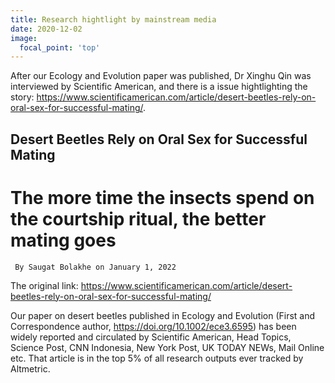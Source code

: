 ```yaml
---
title: Research hightlight by mainstream media
date: 2020-12-02
image:
  focal_point: 'top'
---
```


After our Ecology and Evolution paper was published, Dr Xinghu Qin was interviewed by Scientific American, and there is a issue hightlighting the story: https://www.scientificamerican.com/article/desert-beetles-rely-on-oral-sex-for-successful-mating/. 

<!--more-->

## Desert Beetles Rely on Oral Sex for Successful Mating

# The more time the insects spend on the courtship ritual, the better mating goes

     By Saugat Bolakhe on January 1, 2022
The original link: https://www.scientificamerican.com/article/desert-beetles-rely-on-oral-sex-for-successful-mating/
     
Our paper on desert beetles published in Ecology and Evolution (First and Correspondence author, https://doi.org/10.1002/ece3.6595) has been widely reported and circulated by Scientific American, Head Topics, Science Post, CNN Indonesia, New York Post, UK TODAY NEWs, Mail Online etc. That article is in the top 5% of all research outputs ever tracked by Altmetric.

